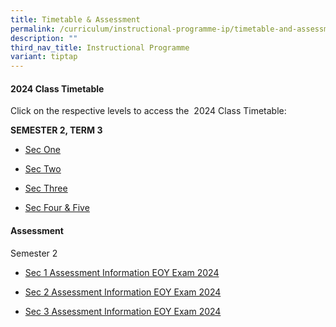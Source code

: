 ```yaml
---
title: Timetable & Assessment
permalink: /curriculum/instructional-programme-ip/timetable-and-assessment/
description: ""
third_nav_title: Instructional Programme
variant: tiptap
---
```

<h4>2024 Class Timetable</h4>
<p>Click on the respective levels to access the&nbsp; 2024 Class Timetable:</p>
<p><strong>SEMESTER 2, TERM 3</strong>
</p>
<ul>
<li>
<p><a href="https://drive.google.com/file/d/1SbfbGr-YxlkBG1Io-9Kokj2Ek8FYK3-W/view?usp=drive_link" class="XqQF9c" rel="noopener noreferrer nofollow" target="_blank"><u>Sec One</u></a>
</p>
</li>
<li>
<p><a href="https://drive.google.com/file/d/1xXHNi6Q7OTMtKI9maVkyYYAbrSDOWn8a/view?usp=drive_link" class="XqQF9c" rel="noopener noreferrer nofollow" target="_blank"><u>Sec Two</u></a>
</p>
</li>
<li>
<p><a href="https://drive.google.com/file/d/1COcFtEEyLYnaaPkyPUoScKT-DN8e4V_0/view?usp=drive_link" class="XqQF9c" rel="noopener noreferrer nofollow" target="_blank"><u>Sec Three</u></a>
</p>
</li>
<li>
<p><a href="https://drive.google.com/file/d/1mCsIn-GEIhAknte7948Y5qKM_tzlXo6e/view?usp=drive_link" class="XqQF9c" rel="noopener noreferrer nofollow" target="_blank"><u>Sec Four &amp; Five</u></a>
</p>
</li>
</ul>
<p></p>
<h4>Assessment</h4>
<p>Semester 2</p>
<ul data-tight="true" class="tight">
<li>
<p><a href="/files/WA &amp; MA/2024 EOY/2024_Sec_1_EOY_SCHEDULE__Final_.pdf" rel="noopener noreferrer nofollow" target="_blank">Sec 1 Assessment Information EOY Exam 2024</a>
</p>
</li>
<li>
<p><a href="/files/WA &amp; MA/2024 EOY/2024_Sec_2_EOY_SCHEDULE__Final_.pdf" rel="noopener nofollow" target="_blank">Sec 2 Assessment Information EOY Exam 2024</a>
</p>
</li>
<li>
<p><a href="/files/WA &amp; MA/2024 EOY/2024_Sec_3_EOY_SCHEDULE__Final_.pdf" rel="noopener nofollow" target="_blank">Sec 3 Assessment Information EOY Exam 2024</a>
</p>
<p></p>
</li>
</ul>
<p></p>